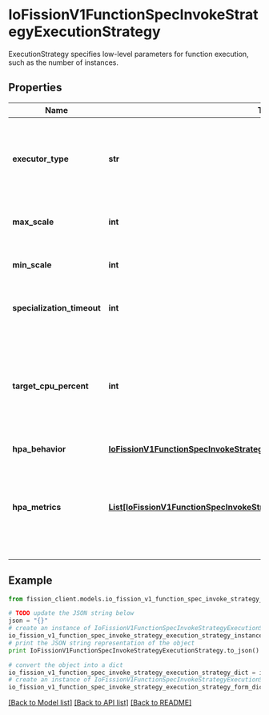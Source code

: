 # IoFissionV1FunctionSpecInvokeStrategyExecutionStrategy

ExecutionStrategy specifies low-level parameters for function execution, such as the number of instances.

## Properties

Name | Type | Description | Notes
------------ | ------------- | ------------- | -------------
**executor_type** | **str** | ExecutorType is the executor type of function used. Defaults to \&quot;poolmgr\&quot;.  Available value:  - poolmgr  - newdeploy  - container | [optional] 
**max_scale** | **int** | This is only for newdeploy to set up maximum replicas of deployment. | [optional] 
**min_scale** | **int** | This is only for newdeploy to set up minimum replicas of deployment. | [optional] 
**specialization_timeout** | **int** | This is the timeout setting for executor to wait for pod specialization. | [optional] 
**target_cpu_percent** | **int** | Deprecated: use hpaMetrics instead. This is only for executor type newdeploy and container to set up target CPU utilization of HPA. Applicable for executor type newdeploy and container. | [optional] 
**hpa_behavior** | [**IoFissionV1FunctionSpecInvokeStrategyExecutionStrategyHpaBehavior**](IoFissionV1FunctionSpecInvokeStrategyExecutionStrategyHpaBehavior.md) |  | [optional] 
**hpa_metrics** | [**List[IoFissionV1FunctionSpecInvokeStrategyExecutionStrategyHpaMetricsInner]**](IoFissionV1FunctionSpecInvokeStrategyExecutionStrategyHpaMetricsInner.md) | hpaMetrics is the list of metrics used to determine the desired replica count of the Deployment created for the function. Applicable for executor type newdeploy and container. | [optional] 

## Example

```python
from fission_client.models.io_fission_v1_function_spec_invoke_strategy_execution_strategy import IoFissionV1FunctionSpecInvokeStrategyExecutionStrategy

# TODO update the JSON string below
json = "{}"
# create an instance of IoFissionV1FunctionSpecInvokeStrategyExecutionStrategy from a JSON string
io_fission_v1_function_spec_invoke_strategy_execution_strategy_instance = IoFissionV1FunctionSpecInvokeStrategyExecutionStrategy.from_json(json)
# print the JSON string representation of the object
print IoFissionV1FunctionSpecInvokeStrategyExecutionStrategy.to_json()

# convert the object into a dict
io_fission_v1_function_spec_invoke_strategy_execution_strategy_dict = io_fission_v1_function_spec_invoke_strategy_execution_strategy_instance.to_dict()
# create an instance of IoFissionV1FunctionSpecInvokeStrategyExecutionStrategy from a dict
io_fission_v1_function_spec_invoke_strategy_execution_strategy_form_dict = io_fission_v1_function_spec_invoke_strategy_execution_strategy.from_dict(io_fission_v1_function_spec_invoke_strategy_execution_strategy_dict)
```
[[Back to Model list]](../README.md#documentation-for-models) [[Back to API list]](../README.md#documentation-for-api-endpoints) [[Back to README]](../README.md)


